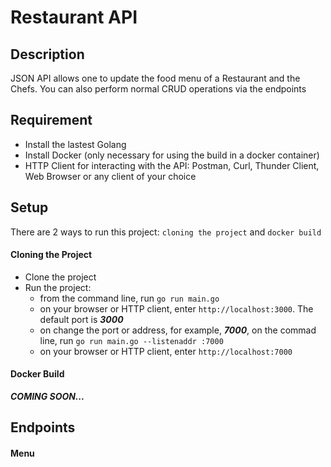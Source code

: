 # Restaurant API
## Description
JSON API allows one to update the food menu of a Restaurant and the Chefs. You can also perform normal CRUD operations via the endpoints

## Requirement
- Install the lastest Golang
- Install Docker (only necessary for using the build in a docker container)
- HTTP Client for interacting with the API: Postman, Curl, Thunder Client, Web Browser or any client of your choice

## Setup
There are 2 ways to run this project: `cloning the project` and `docker build`

#### Cloning the Project
- Clone the project
- Run the project: 
    - from the command line, run `go run main.go`
    - on your browser or HTTP client, enter `http://localhost:3000`. The default port is ***3000***
    - on change the port or address, for example, ***7000***, on the commad line, run `go run main.go --listenaddr :7000`
    - on your browser or HTTP client, enter `http://localhost:7000` 

#### Docker Build
***COMING SOON...***

## Endpoints
#### Menu

